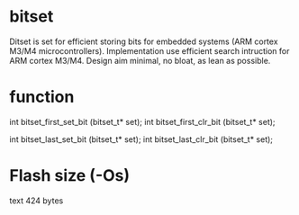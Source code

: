 # bitset
Ditset is set for efficient storing bits for embedded systems (ARM cortex M3/M4 microcontrollers).
Implementation use efficient search intruction for ARM cortex M3/M4.
Design aim minimal, no bloat, as lean as possible.

# function
int			bitset_first_set_bit	(bitset_t* set);
int			bitset_first_clr_bit	(bitset_t* set);

int			bitset_last_set_bit		(bitset_t* set);
int			bitset_last_clr_bit		(bitset_t* set);

# Flash size (-Os)
text	424 bytes


